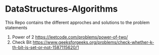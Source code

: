 # DataStructures-Algorithms
This Repo contains the different approches and solutions to the problem statements 


1. Power of 2 https://leetcode.com/problems/power-of-two/
2. Check Bit https://www.geeksforgeeks.org/problems/check-whether-k-th-bit-is-set-or-not-1587115620/1 

